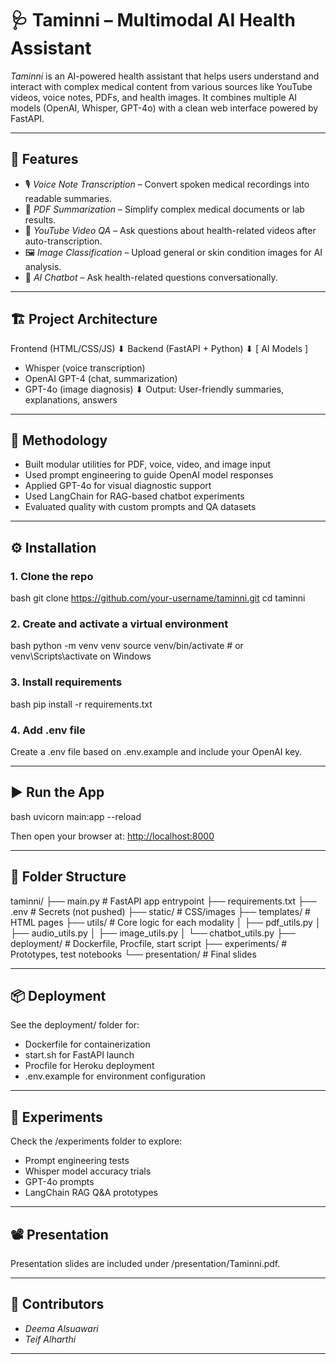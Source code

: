 # 🩺 Taminni – Multimodal AI Health Assistant

*Taminni* is an AI-powered health assistant that helps users understand and interact with complex medical content from various sources like YouTube videos, voice notes, PDFs, and health images. It combines multiple AI models (OpenAI, Whisper, GPT-4o) with a clean web interface powered by FastAPI.

---

## 🚀 Features

- 🎙️ *Voice Note Transcription* – Convert spoken medical recordings into readable summaries.
- 📄 *PDF Summarization* – Simplify complex medical documents or lab results.
- 🎥 *YouTube Video QA* – Ask questions about health-related videos after auto-transcription.
- 🖼️ *Image Classification* – Upload general or skin condition images for AI analysis.
- 💬 *AI Chatbot* – Ask health-related questions conversationally.

---

## 🏗️ Project Architecture


Frontend (HTML/CSS/JS)
        ⬇
Backend (FastAPI + Python)
        ⬇
[ AI Models ]
  - Whisper (voice transcription)
  - OpenAI GPT-4 (chat, summarization)
  - GPT-4o (image diagnosis)
        ⬇
Output: User-friendly summaries, explanations, answers


---

## 🧪 Methodology

- Built modular utilities for PDF, voice, video, and image input
- Used prompt engineering to guide OpenAI model responses
- Applied GPT-4o for visual diagnostic support
- Used LangChain for RAG-based chatbot experiments
- Evaluated quality with custom prompts and QA datasets

---

## ⚙️ Installation

### 1. Clone the repo
bash
git clone https://github.com/your-username/taminni.git
cd taminni


### 2. Create and activate a virtual environment
bash
python -m venv venv
source venv/bin/activate  # or venv\Scripts\activate on Windows


### 3. Install requirements
bash
pip install -r requirements.txt


### 4. Add .env file
Create a .env file based on .env.example and include your OpenAI key.

---

## ▶️ Run the App

bash
uvicorn main:app --reload


Then open your browser at: [http://localhost:8000](http://localhost:8000)

---

## 📁 Folder Structure


taminni/
├── main.py                   # FastAPI app entrypoint
├── requirements.txt
├── .env                      # Secrets (not pushed)
├── static/                   # CSS/images
├── templates/                # HTML pages
├── utils/                    # Core logic for each modality
│   ├── pdf_utils.py
│   ├── audio_utils.py
│   ├── image_utils.py
│   └── chatbot_utils.py
├── deployment/               # Dockerfile, Procfile, start script
├── experiments/              # Prototypes, test notebooks
└── presentation/             # Final slides


---

## 📦 Deployment

See the deployment/ folder for:
- Dockerfile for containerization
- start.sh for FastAPI launch
- Procfile for Heroku deployment
- .env.example for environment configuration

---

## 🧪 Experiments

Check the /experiments folder to explore:
- Prompt engineering tests
- Whisper model accuracy trials
- GPT-4o prompts
- LangChain RAG Q&A prototypes

---

## 📽️ Presentation

Presentation slides are included under /presentation/Taminni.pdf.

---

## 👥 Contributors

- *Deema Alsuawari* 
- *Teif Alharthi* 

---

